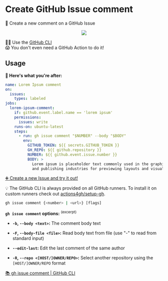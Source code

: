 # Create GitHub Issue comment

💬 Create a new comment on a GitHub Issue

<p align=center>
  <img src="https://i.imgur.com/ZFJpji1.png">
</p>

👨‍💻 Use the [GitHub CLI] \
😱 You don't even need a GitHub Action to do it!

## Usage

**🚀 Here's what you're after:**

```yml
name: Lorem Ipsum comment
on:
  issues:
    types: labeled
jobs:
  lorem-ipsum-comment:
    if: github.event.label.name == 'lorem ipsum'
    permissions:
      issues: write
    runs-on: ubuntu-latest
    steps:
      - run: gh issue comment "$NUMBER" --body "$BODY"
        env:
          GITHUB_TOKEN: ${{ secrets.GITHUB_TOKEN }}
          GH_REPO: ${{ github.repository }}
          NUMBER: ${{ github.event.issue.number }}
          BODY: >
            Lorem ipsum is placeholder text commonly used in the graphic, print,
            and publishing industries for previewing layouts and visual mockups.
```

[➕ Create a new Issue and try it out!](https://github.com/actions4gh/create-issue-comment/issues/new?assignees=&labels=try+me&projects=&template=try-me-.md&title=Try+me%21)

💡 The GitHub CLI is always provided on all GitHub runners. To install it on
custom runners check out [actions4gh/setup-gh].

```sh
gh issue comment {<number> | <url>} [flags]
```

**`gh issue comment` options:** <sup>(excerpt)</sup>

- **`-b`, `--body <text>`:** The comment body text

- **`-F`, `--body-file <file>`:** Read body text from file (use "-" to read from
  standard input)

- **`--edit-last`:** Edit the last comment of the same author

- **`-R`, `--repo <[HOST/]OWNER/REPO>`:** Select another repository using the
  `[HOST/]OWNER/REPO` format

[📚 gh issue comment | GitHub CLI](https://cli.github.com/manual/gh_issue_comment)

[github cli]: https://cli.github.com/
[actions4gh/setup-gh]: https://github.com/actions4gh/setup-gh
